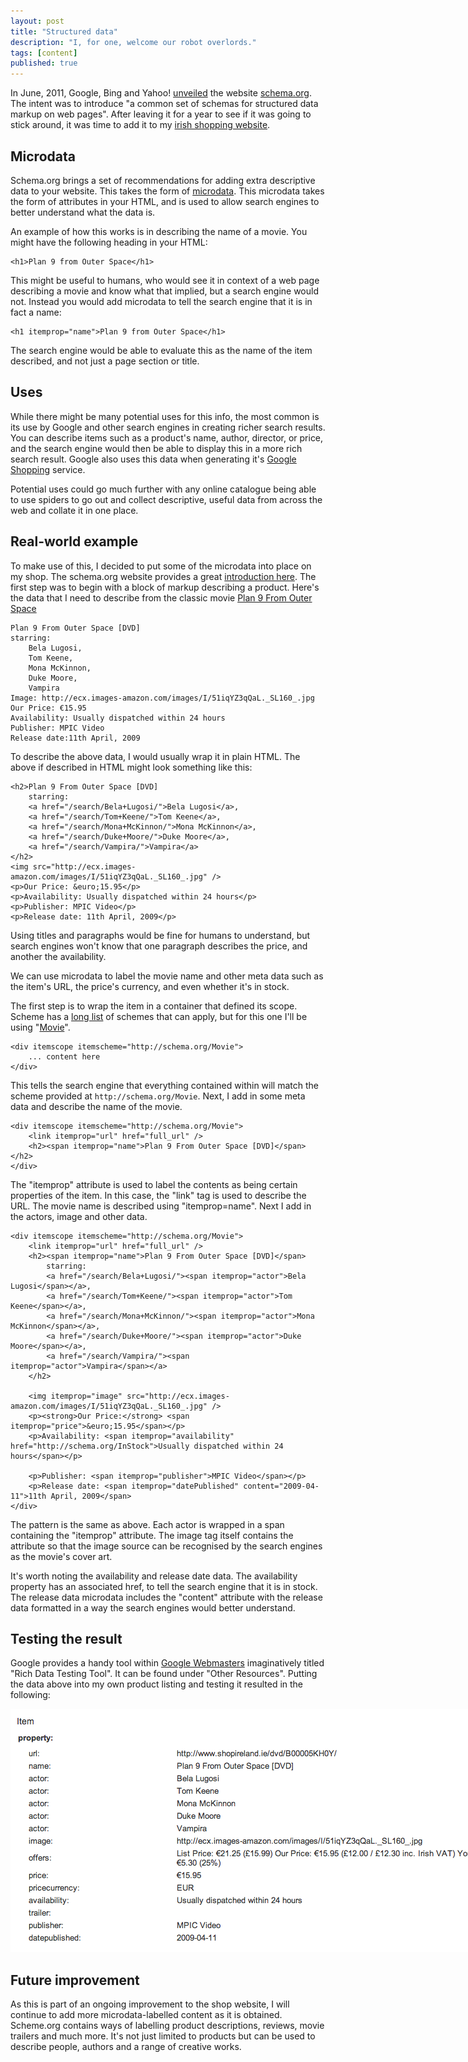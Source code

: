 ```yaml
---
layout: post
title: "Structured data"
description: "I, for one, welcome our robot overlords."
tags: [content]
published: true
---
```

In June, 2011, Google, Bing and Yahoo! [unveiled][1] the website [schema.org][2]. The intent was to introduce "a common set of schemas for structured data markup on web pages". After leaving it for a year to see if it was going to stick around, it was time to add it to my [irish shopping website][3].

## Microdata

Schema.org brings a set of recommendations for adding extra descriptive data to your website. This takes the form of [microdata][4]. This microdata takes the form of attributes in your HTML, and is used to allow search engines to better understand what the data is.

An example of how this works is in describing the name of a movie. You might have the following heading in your HTML:

	<h1>Plan 9 from Outer Space</h1>

This might be useful to humans, who would see it in context of a web page describing a movie and know what that implied, but a search engine would not. Instead you would add microdata to tell the search engine that it is in fact a name:

	<h1 itemprop="name">Plan 9 from Outer Space</h1>

The search engine would be able to evaluate this as the name of the item described, and not just a page section or title.

## Uses

While there might be many potential uses for this info, the most common is its use by Google and other search engines in creating richer search results. You can describe items such as a product's name, author, director, or price, and the search engine would then be able to display this in a more rich search result. Google also uses this data when generating it's [Google Shopping][5] service.

Potential uses could go much further with any online catalogue being able to use spiders to go out and collect descriptive, useful data from across the web and collate it in one place.

##  Real-world example

To make use of this, I decided to put some of the microdata into place on my shop. The schema.org website provides a great [introduction here][6]. The first step was to begin with a block of markup describing a product. Here's the data that I need to describe from the classic movie [Plan 9 From Outer Space][7]

	
	Plan 9 From Outer Space [DVD]
	starring:
		Bela Lugosi,
		Tom Keene,
		Mona McKinnon,
		Duke Moore,
		Vampira
	Image: http://ecx.images-amazon.com/images/I/51iqYZ3qQaL._SL160_.jpg
	Our Price: €15.95
	Availability: Usually dispatched within 24 hours
	Publisher: MPIC Video
	Release date:11th April, 2009

To describe the above data, I would usually wrap it in plain HTML. The above if described in HTML might look something like this:

	<h2>Plan 9 From Outer Space [DVD]
		starring:
		<a href="/search/Bela+Lugosi/">Bela Lugosi</a>,
		<a href="/search/Tom+Keene/">Tom Keene</a>,
		<a href="/search/Mona+McKinnon/">Mona McKinnon</a>,
		<a href="/search/Duke+Moore/">Duke Moore</a>,
		<a href="/search/Vampira/">Vampira</a>
	</h2>
	<img src="http://ecx.images-amazon.com/images/I/51iqYZ3qQaL._SL160_.jpg" />
	<p>Our Price: &euro;15.95</p>
	<p>Availability: Usually dispatched within 24 hours</p>
	<p>Publisher: MPIC Video</p>
	<p>Release date: 11th April, 2009</p>

Using titles and paragraphs would be fine for humans to understand, but search engines won't know that one paragraph describes the price, and another the availability.

We can use microdata to label the movie name and other meta data such as the item's URL, the price's currency, and even whether it's in stock.

The first step is to wrap the item in a container that defined its scope. Scheme has a [long list][8] of schemes that can apply, but for this one I'll be using "[Movie][9]".

	<div itemscope itemscheme="http://schema.org/Movie">
		... content here
	</div>

This tells the search engine that everything contained within will match the scheme provided at `http://schema.org/Movie`. Next, I add in some meta data and describe the name of the movie.

	
	<div itemscope itemscheme="http://schema.org/Movie">
		<link itemprop="url" href="full_url" />
		<h2><span itemprop="name">Plan 9 From Outer Space [DVD]</span></h2>
	</div>

The "itemprop" attribute is used to label the contents as being certain properties of the item. In this case, the "link" tag is used to describe the URL. The movie name is described using "itemprop=name". Next I add in the actors, image and other data.

	<div itemscope itemscheme="http://schema.org/Movie">
		<link itemprop="url" href="full_url" />
		<h2><span itemprop="name">Plan 9 From Outer Space [DVD]</span>
			starring:
			<a href="/search/Bela+Lugosi/"><span itemprop="actor">Bela Lugosi</span></a>,
			<a href="/search/Tom+Keene/"><span itemprop="actor">Tom Keene</span></a>,
			<a href="/search/Mona+McKinnon/"><span itemprop="actor">Mona McKinnon</span></a>,
			<a href="/search/Duke+Moore/"><span itemprop="actor">Duke Moore</span></a>,
			<a href="/search/Vampira/"><span itemprop="actor">Vampira</span></a>
		</h2>

		<img itemprop="image" src="http://ecx.images-amazon.com/images/I/51iqYZ3qQaL._SL160_.jpg" />
		<p><strong>Our Price:</strong> <span itemprop="price">&euro;15.95</span></p>
		<p>Availability: <span itemprop="availability" href="http://schema.org/InStock">Usually dispatched within 24 hours</span></p>
		
		<p>Publisher: <span itemprop="publisher">MPIC Video</span></p>
		<p>Release date: <span itemprop="datePublished" content="2009-04-11">11th April, 2009</span>
	</div>

The pattern is the same as above. Each actor is wrapped in a span containing the "itemprop" attribute. The image tag itself contains the attribute so that the image source can be recognised by the search engines as the movie's cover art.

It's worth noting the availability and release date data. The availability property has an associated href, to tell the search engine that it is in stock. The release data microdata includes the "content" attribute with the release data formatted in a way the search engines would better understand.

## Testing the result

Google provides a handy tool within [Google Webmasters][10] imaginatively titled "Rich Data Testing Tool". It can be found under "Other Resources". Putting the data above into my own product listing and testing it resulted in the following:

<img src="/images/posts/movie-schema.png" style="max-width:792px;" alt="I schema for ice schema!" />

## Future improvement

As this is part of an ongoing improvement to the shop website, I will continue to add more microdata-labelled content as it is obtained. Scheme.org contains ways of labelling product descriptions, reviews, movie trailers and much more. It's not just limited to products but can be used to describe people, authors and a range of creative works.

[1]: http://googlewebmastercentral.blogspot.ie/2011/06/introducing-schemaorg-search-engines.html
[2]: http://schema.org
[3]: http://www.shopireland.ie
[4]: http://en.wikipedia.org/wiki/Microdata_(HTML)
[5]: http://www.google.com/shopping
[6]: http://schema.org/docs/gs.html
[7]: /B00005KH0Y/
[8]: http://schema.org/docs/full.html
[9]: http://schema.org/Movie
[10]: http://www.google.com/webmasters

